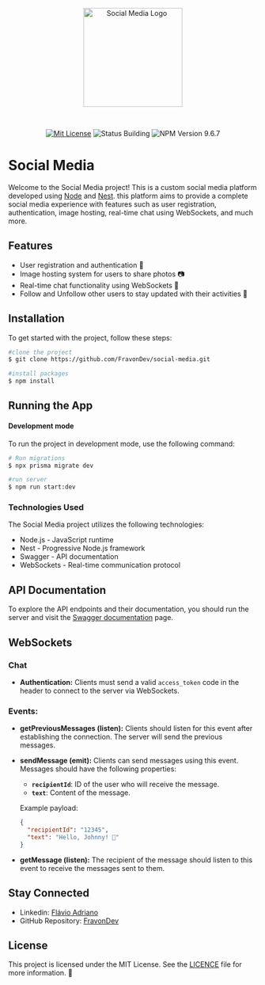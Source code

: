 <p align="center">
  <img src="https://github.com/FravonDev/social-media/assets/62142146/46b1c3c0-e413-4e49-99ed-9f27266fb336" width="200" alt="Social Media Logo" />
</p>
<br>
<p align="center">
<a href="./LICENSE" target="_blank"><img src="https://img.shields.io/badge/license-MIT-success" alt="Mit License" /></a>
<img src="https://img.shields.io/badge/status-building-blueviolet" alt="Status Building" />
<img src="https://img.shields.io/badge/npm-v9.6.7-blue.svg" alt="NPM Version 9.6.7" />
</p>

# Social Media
Welcome to the Social Media project! This is a custom social media platform developed using [Node](https://nodejs.org/) and [Nest](https://nestjs.com). this platform aims to provide a complete social media experience with features such as user registration, authentication, image hosting, real-time chat using WebSockets, and much more.

##  Features 

- User registration and authentication 🔐
- Image hosting system for users to share photos 📷
- Real-time chat functionality using WebSockets 💬
- Follow and Unfollow other users to stay updated with their activities 👥

## Installation 
To get started with the project, follow these steps:



```bash
#clone the project
$ git clone https://github.com/FravonDev/social-media.git

#install packages
$ npm install

```

## Running the App

#### Development mode
To run the project in development mode, use the following command:

```bash 
# Run migrations
$ npx prisma migrate dev

#run server
$ npm run start:dev
```


### Technologies Used
The Social Media project utilizes the following technologies:

- Node.js - JavaScript runtime
- Nest - Progressive Node.js framework
- Swagger - API documentation
- WebSockets - Real-time communication protocol

## API Documentation

To explore the API endpoints and their documentation, you should run the server and visit the [Swagger documentation](http://localhost:3000/api#/api-docs) page.

##  WebSockets

### Chat 

- **Authentication:** Clients must send a valid `access_token` code in the header to connect to the server via WebSockets.

### Events:

- **getPreviousMessages (listen):** Clients should listen for this event after establishing the connection. The server will send the previous messages.

- **sendMessage (emit):** Clients can send messages using this event. Messages should have the following properties:

  - **`recipientId`**: ID of the user who will receive the message.
  - **`text`**: Content of the message.

  Example payload:

  ```json
  {
    "recipientId": "12345",
    "text": "Hello, Johnny! 👋"
  }
  ```

- **getMessage (listen):** The recipient of the message should listen to this event to receive the messages sent to them.

## Stay Connected

- Linkedin: [Flávio Adriano](https://www.linkedin.com/in/flavioadriano/)
- GitHub Repository: [FravonDev](https://github.com/FravonDev)

## License
This project is licensed under the MIT License. See the [LICENCE](./LICENSE) file for more information. 📜 
